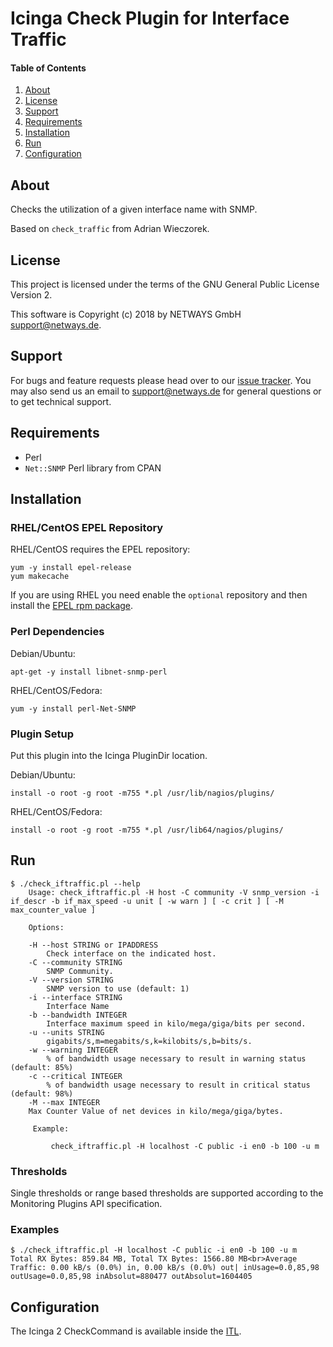 # Icinga Check Plugin for Interface Traffic

#### Table of Contents

1. [About](#about)
2. [License](#license)
3. [Support](#support)
4. [Requirements](#requirements)
5. [Installation](#installation)
6. [Run](#run)
7. [Configuration](#configuration)

## About

Checks the utilization of a given interface name with SNMP.

Based on `check_traffic` from Adrian Wieczorek.

## License

This project is licensed under the terms of the GNU General Public License Version 2.

This software is Copyright (c) 2018 by NETWAYS GmbH [support@netways.de](mailto:support@netways.de).

## Support

For bugs and feature requests please head over to our [issue tracker](https://github.com/NETWAYS/check_iftraffic/issues).
You may also send us an email to [support@netways.de](mailto:support@netways.de) for general questions or to get technical support.

## Requirements

* Perl
* `Net::SNMP` Perl library from CPAN

## Installation

### RHEL/CentOS EPEL Repository

RHEL/CentOS requires the EPEL repository:

```
yum -y install epel-release
yum makecache
```

If you are using RHEL you need enable the `optional` repository and then install
the [EPEL rpm package](https://fedoraproject.org/wiki/EPEL#How_can_I_use_these_extra_packages.3F).

### Perl Dependencies

Debian/Ubuntu:

```
apt-get -y install libnet-snmp-perl
```

RHEL/CentOS/Fedora:

```
yum -y install perl-Net-SNMP
```

### Plugin Setup

Put this plugin into the Icinga PluginDir location.

Debian/Ubuntu:

```
install -o root -g root -m755 *.pl /usr/lib/nagios/plugins/
```

RHEL/CentOS/Fedora:

```
install -o root -g root -m755 *.pl /usr/lib64/nagios/plugins/
```

## Run

```
$ ./check_iftraffic.pl --help
    Usage: check_iftraffic.pl -H host -C community -V snmp_version -i if_descr -b if_max_speed -u unit [ -w warn ] [ -c crit ] [ -M max_counter_value ]

    Options:

    -H --host STRING or IPADDRESS
        Check interface on the indicated host.
    -C --community STRING
        SNMP Community.
    -V --version STRING
        SNMP version to use (default: 1)
    -i --interface STRING
        Interface Name
    -b --bandwidth INTEGER
        Interface maximum speed in kilo/mega/giga/bits per second.
    -u --units STRING
        gigabits/s,m=megabits/s,k=kilobits/s,b=bits/s.
    -w --warning INTEGER
        % of bandwidth usage necessary to result in warning status (default: 85%)
    -c --critical INTEGER
        % of bandwidth usage necessary to result in critical status (default: 98%)
    -M --max INTEGER
	Max Counter Value of net devices in kilo/mega/giga/bytes.

     Example:

         check_iftraffic.pl -H localhost -C public -i en0 -b 100 -u m
```

### Thresholds

Single thresholds or range based thresholds are supported according to the
Monitoring Plugins API specification.

### Examples

```
$ ./check_iftraffic.pl -H localhost -C public -i en0 -b 100 -u m
Total RX Bytes: 859.84 MB, Total TX Bytes: 1566.80 MB<br>Average Traffic: 0.00 kB/s (0.0%) in, 0.00 kB/s (0.0%) out| inUsage=0.0,85,98 outUsage=0.0,85,98 inAbsolut=880477 outAbsolut=1604405
```

## Configuration

The Icinga 2 CheckCommand is available inside the [ITL](https://icinga.com/docs/icinga2/latest/doc/10-icinga-template-library/#iftraffic).
